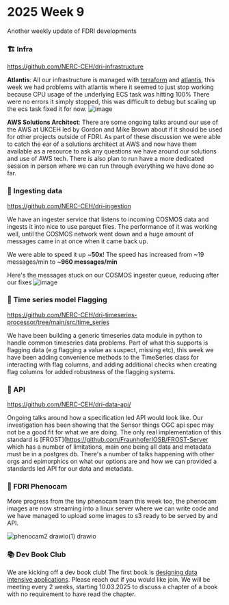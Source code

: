 # 2025 Week 9

Another weekly update of FDRI developments


### 🏗️ Infra
https://github.com/NERC-CEH/dri-infrastructure

**Atlantis**: All our infrastructure is managed with [terraform](https://www.terraform.io/) and [atlantis](https://www.runatlantis.io/), this week we had problems with atlantis where it seemed to just stop working because CPU usage of the underlying ECS task was hitting 100%
There were no errors it simply stopped, this was difficult to debug but scaling up the ecs task fixed it for now.
![image](https://github.com/user-attachments/assets/51ac9690-4947-49d5-9c09-bea57734d8a3)

**AWS Solutions Architect**: There are some ongoing talks around our use of the AWS at UKCEH led by Gordon and Mike Brown about if it should be used for other projects outside of FDRI. As part of these discussion we were able to catch the ear of a solutions architect at AWS
and now have them available as a resource to ask any questions we have around our solutions and use of AWS tech. There is also plan to run have a more dedicated session in person where we can run through everything we have done so far.

### 🥫 Ingesting data
https://github.com/NERC-CEH/dri-ingestion

We have an ingester service that listens to incoming COSMOS data and ingests it into nice to use parquet files. The performance of it was working well, until the COSMOS network went down and a huge amount of messages came in at once when it came back up. 

We were able to speed it up ~**50x**! The speed has increased from ~19 messages/min to ~**960 messages/min**

Here's the messages stuck on our COSMOS ingester queue, reducing after our fixes
![image](https://github.com/user-attachments/assets/33b9087d-8a93-40e6-8053-e1d6fa15eafa)


### 🏁 Time series model Flagging
https://github.com/NERC-CEH/dri-timeseries-processor/tree/main/src/time_series

We have been building a generic timeseries data module in python to handle common timeseries data problems. Part of what this supports is flagging data (e.g flagging a value as suspect, missing etc), this week we have been adding convenience methods to the TimeSeries class for interacting with flag columns, and adding additional checks when creating flag columns for added robustness of the flagging systems. 


### 📃 API
https://github.com/NERC-CEH/dri-data-api/

Ongoing talks around how a specification led API would look like. Our investigation has been showing that the Sensor things OGC api spec may not be a good fit for what we are doing. The only real implementation of this standard is [FROST](https://github.com/FraunhoferIOSB/FROST-Server
which has a number of limitations, main one being all data and metadata must be in a postgres db. There's a number of talks happening with other orgs and epimorphics on what our options are and how we can provided a standards led API for our data and metadata.


### 📸 FDRI Phenocam

More progress from the tiny phenocam team this week too, the phenocam images are now streaming into a linux server where we can write code and we have managed to upload some images to s3 ready to be served by and API.

![phenocam2 drawio(1) drawio](https://github.com/user-attachments/assets/bb77cc49-a5ce-4bfb-bbd5-8e2e78b81346)

### 📚 Dev Book Club
We are kicking off a dev book club! The first book is [designing data intensive applications](https://www.oreilly.com/library/view/designing-data-intensive-applications/9781491903063/). Please reach out if you would like join.
We will be meeting every 2 weeks, starting 10.03.2025 to discuss a chapter of a book with no requirement to have read the chapter.
